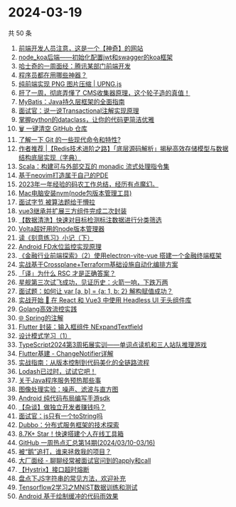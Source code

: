 # 2024-03-19

共 50 条

<!-- BEGIN JUEJIN -->
<!-- 最后更新时间 2024-03-19 01:01:06 +0800 -->
1. [前端开发人员注意，这是一个【神奇】的网站](https://juejin.cn/post/7346808829298753570)
1. [node_koa后端——初始化配置jwt和swagger的koa框架](https://juejin.cn/post/7346959888008020002)
1. [哈士奇的一周面经：腾讯某部门前端开发](https://juejin.cn/post/7346524071183630355)
1. [程序员都在用哪些神器？](https://juejin.cn/post/7346119032524357642)
1. [纯前端实现 PNG 图片压缩 | UPNG.js](https://juejin.cn/post/7346510823772733494)
1. [肝了一周，彻底弄懂了 CMS收集器原理，这个轮子造的真值！](https://juejin.cn/post/7346610589986504704)
1. [MyBatis：Java持久层框架的全面指南](https://juejin.cn/post/7346763303459061811)
1. [面试官：说一说Transactional注解实现原理](https://juejin.cn/post/7346763303458947123)
1. [掌握python的dataclass，让你的代码更简洁优雅](https://juejin.cn/post/7346476064393560104)
1. [🗑️ 一键清空 GitHub 仓库](https://juejin.cn/post/7346505279877316623)
1. [了解一下 Git 的一些现代命令和特性?](https://juejin.cn/post/7346518318818983973)
1. [作者推荐 |【Redis技术进阶之路】「底层源码解析」揭秘高效存储模型与数据结构底层实现（字典）](https://juejin.cn/post/7346524071184351251)
1. [Scala：构建可与外部交互的 monadic 流式处理指令集](https://juejin.cn/post/7346530887473889289)
1. [基于neovim打造属于自己的PDE](https://juejin.cn/post/7346510261073182755)
1. [2023年一年经验的码农工作总结，经历有点魔幻。](https://juejin.cn/post/7346527007281840143)
1. [Mac电脑安装nvm(node包版本管理工具)](https://juejin.cn/post/7346512120639569983)
1. [面试字节 被算法题给干懵拉](https://juejin.cn/post/7346837205774057506)
1. [vue3继承并扩展三方组件完成二次封装](https://juejin.cn/post/7346510823772241974)
1. [【数据清洗】快速对目标检测标注数据进行分类筛选](https://juejin.cn/post/7346486084736024617)
1. [Volta超好用的node版本管理器](https://juejin.cn/post/7346478166603677696)
1. [读《刻意练习》小记（下）](https://juejin.cn/post/7346477983282823205)
1. [Android FD水位监控实现原理](https://juejin.cn/post/7346477983283200037)
1. [《金融行业前端探索》（2）使用electron-vite-vue 搭建一个金融终端框架](https://juejin.cn/post/7347196195359768613)
1. [实战基于Crossplane+Terraform基础设施自动化编排方案](https://juejin.cn/post/7346804737079083018)
1. [「译」为什么 RSC 才是正确答案？](https://juejin.cn/post/7346471697162190882)
1. [星舰第三次试飞成功，见证历史：火箭一响，下跌万两](https://juejin.cn/post/7346465578734731290)
1. [面试题：如何让 var [a, b] = {a: 1, b: 2} 解构赋值成功？](https://juejin.cn/post/7346512120639340607)
1. [实战开始 🚀 在 React 和 Vue3 中使用 Headless UI 无头组件库](https://juejin.cn/post/7347221042438750246)
1. [Golang高效流控实践](https://juejin.cn/post/7346518547852476467)
1. [🌐  Spring的注解](https://juejin.cn/post/7346505279877431311)
1. [Flutter 封装：输入框组件 NExpandTextfield](https://juejin.cn/post/7346524071184203795)
1. [设计模式学习（1）](https://juejin.cn/post/7346486084735893545)
1. [TypeScript2024第3周拓展实训——单词点读机和三人站队推理游戏](https://juejin.cn/post/7345387782111674408)
1. [Flutter基建 - ChangeNotifier详解](https://juejin.cn/post/7347210988259344394)
1. [实战指南：从版本控制到代码美化的全链路流程](https://juejin.cn/post/7346764005224595494)
1. [Lodash已过时，试试它吧！](https://juejin.cn/post/7347279011653402659)
1. [关于Java程序服务预热那些事](https://juejin.cn/post/7346517673377464347)
1. [图像处理实验：噪声、滤波与直方图](https://juejin.cn/post/7346518547852689459)
1. [Android  纯代码布局编写手游sdk  ](https://juejin.cn/post/7346610589986455552)
1. [【杂谈】做独立开发者赚钱吗？](https://juejin.cn/post/7346764005225742374)
1. [面试官：js只有一个toString吗](https://juejin.cn/post/7346837205774893090)
1. [Dubbo：分布式服务框架的技术探索](https://juejin.cn/post/7346763303429488649)
1. [8.7K+ Star！快速搭建个人在线工具箱](https://juejin.cn/post/7347000319983386643)
1. [GitHub 一周热点汇总第14期(2024/03/10-03/16)](https://juejin.cn/post/7346510823773454390)
1. [被“鹅”追打，谁来拯救我的项目？](https://juejin.cn/post/7346784526574633000)
1. [大厂面经 - 聊聊经常被面试官问到的apply和call](https://juejin.cn/post/7346959888008708130)
1. [【Hystrix】接口超时熔断](https://juejin.cn/post/7346808829298049058)
1. [盘点下JS字符串的常见方法，欢迎补充](https://juejin.cn/post/7346524071184318483)
1. [Tensorflow2学习之MNIST数据训练和测试](https://juejin.cn/post/7346483502172831754)
1. [Android 基于绘制缓冲的代码雨效果](https://juejin.cn/post/7346465578734501914)
<!-- END JUEJIN -->